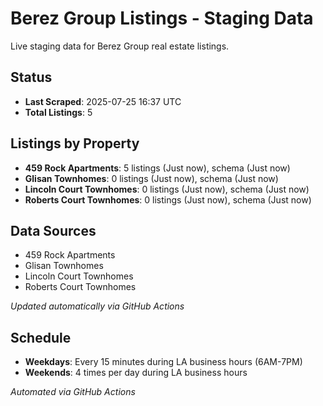# Berez Group Listings - Staging Data

Live staging data for Berez Group real estate listings.

## Status

- **Last Scraped**: 2025-07-25 16:37 UTC
- **Total Listings**: 5

## Listings by Property

- **459 Rock Apartments**: 5 listings (Just now), schema (Just now)
- **Glisan Townhomes**: 0 listings (Just now), schema (Just now)
- **Lincoln Court Townhomes**: 0 listings (Just now), schema (Just now)
- **Roberts Court Townhomes**: 0 listings (Just now), schema (Just now)

## Data Sources

- 459 Rock Apartments
- Glisan Townhomes
- Lincoln Court Townhomes
- Roberts Court Townhomes

*Updated automatically via GitHub Actions*

## Schedule

- **Weekdays**: Every 15 minutes during LA business hours (6AM-7PM)
- **Weekends**: 4 times per day during LA business hours

*Automated via GitHub Actions*

